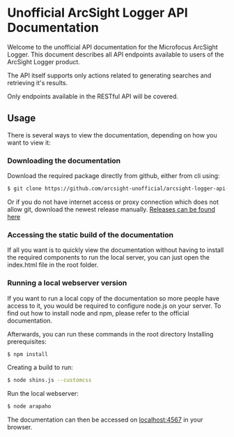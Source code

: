 # Unofficial ArcSight Logger API Documentation

Welcome to the unofficial API documentation for the Microfocus ArcSight Logger. This document describes all API endpoints available to users of the ArcSight Logger product.

The API itself supports only actions related to generating searches and retrieving it's results.

Only endpoints available in the RESTful API will be covered.

## Usage
There is several ways to view the documentation, depending on how you want to view it:

### Downloading the documentation
Download the required package directly from github, either from cli using:
```sh
$ git clone https://github.com/arcsight-unofficial/arcsight-logger-api-documentation
```
Or if you do not have internet access or proxy connection which does not allow git, download the newest release manually.
[Releases can be found here](https://github.com/arcsight-unofficial/arcsight-logger-api-documentation/releases)

### Accessing the static build of the documentation
If all you want is to quickly view the documentation without having to install the required components to run the local server, you can just open the index.html file in the root folder.

### Running a local webserver version
If you want to run a local copy of the documentation so more people have access to it, you would be required to configure node.js on your server. To find out how to install node and npm, please refer to the official documentation.

Afterwards, you can run these commands in the root directory
Installing prerequisites:
```sh
$ npm install
```
Creating a build to run:
```sh
$ node shins.js --customcss
```
Run the local webserver:
```sh
$ node arapaho
```
The documentation can then be accessed on [localhost:4567](http://localhost:4567) in your browser.